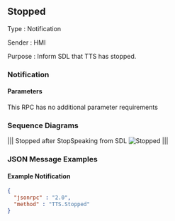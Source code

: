 ## Stopped

Type
: Notification

Sender
: HMI

Purpose
: Inform SDL that TTS has stopped.

### Notification

#### Parameters

This RPC has no additional parameter requirements

### Sequence Diagrams
|||
Stopped after StopSpeaking from SDL
![Stopped](./assets/Stopped.png)
|||

### JSON Message Examples

#### Example Notification
```json
{
  "jsonrpc" : "2.0",
  "method" : "TTS.Stopped"
}
```
